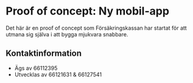 # Proof of concept: Ny mobil-app

Det här är en proof of concept som Försäkringskassan har startat för att utmana sig själva i att bygga mjukvara snabbare.

## Kontaktinformation
* Ägs av 66112395
* Utvecklas av 66121631 & 66127541
